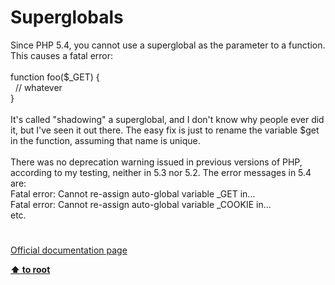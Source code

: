 # Superglobals




<div class="phpcode"><span class="html">
Since PHP 5.4, you cannot use a superglobal as the parameter to a function. This causes a fatal error:<br><br>function foo($_GET) {<br>&#xA0; // whatever<br>}<br><br>It&apos;s called &quot;shadowing&quot; a superglobal, and I don&apos;t know why people ever did it, but I&apos;ve seen it out there. The easy fix is just to rename the variable $get in the function, assuming that name is unique. <br><br>There was no deprecation warning issued in previous versions of PHP, according to my testing, neither in 5.3 nor 5.2. The error messages in 5.4 are:<br>Fatal error: Cannot re-assign auto-global variable _GET in...<br>Fatal error: Cannot re-assign auto-global variable _COOKIE in...<br>etc.</span>
</div>
  

#

[Official documentation page](https://www.php.net/manual/en/language.variables.superglobals.php)

**[⬆ to root](/)**